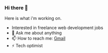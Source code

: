 ### Hi there 👋

Here is what i'm working on.
- Interested in freelance web development jobs
- 💬 Ask me about anything
- 📫 How to reach me: [Gmail](philfives@gmail.com)
- ⚡ Tech optimist
